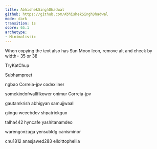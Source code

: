 ```yaml
---
title: AbhishekSinghDhadwal
github: https://github.com/AbhishekSinghDhadwal
mode: dark
transition: 1s
score: 65.1
archetype:
- Minimalistic
---
```



When copying the text also has Sun Moon Icon, remove alt and check by width= 35 or 38

TryKatChup




Subhampreet

ngbao
Correia-jpv
codexliner

somekindofwallflkower
onimur
Correia-jpv

gautamkrish
abhigyan
samujjwaal





giingu
weeebdev
shpatrickguo

talha442
hyncafe
yashitanamdeo


warengonzaga
yensubldg
canisminor

cnu1812
anasjawed283
elloittophellia


